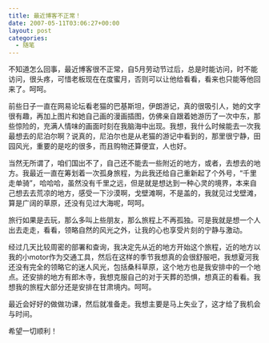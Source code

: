 ```yaml
---
title: 最近博客不正常！
date: 2007-05-11T03:06:27+00:00
layout: post
categories:
  - 随笔
---
```


不知道怎么回事，最近博客很不正常，自5月劳动节过后，总是时能访问，时不能访问，很头疼，可惜老板现在在度蜜月，否则可以让他给看看，看来也只能等他回来了。呵呵。

前些日子一直在网易论坛看老猫的巴基斯坦，伊朗游记，真的很吸引人，她的文字很有趣，再加上图片和她自己画的漫画插图，仿佛亲自跟着她游历了一次中东，那些惊险的，充满人情味的画面时刻在我脑海中出现。我想，我什么时候能去一次我最想去的尼泊尔啊？说真的，尼泊尔也是从老猫的游记中看到的，那里很宁静，田园风光，重要的是吃的很多，而且购物还算便宜，人也好。

当然无所谓了，咱们国出不了，自己还不能去一些附近的地方，或者，去想去的地方。我最近一直在筹划着一次孤身旅程，为此我还给自己重新起了个外号，“千里走单骑”，哈哈哈，虽然没有千里之远，但是就是想达到一种心灵的境界，本来自己想去去荒凉的地方，感受一下沙漠啊，戈壁滩啊，不是盖的，我就见过戈壁滩，算是广阔的草原，还没有见过大海呢，呵呵。
<!--more-->
旅行如果是去玩，那么多叫上些朋友，那么旅程上不再孤独。可是我就是想一个人出去走走，看看，领略自然的风光之外，让我的心也享受片刻的宁静与激动。

经过几天比较周密的部署和查询，我决定先从近的地方开始这个旅程，近的地方以我的小motor作为交通工具，然后在这样的季节我想真的会很舒服吧，我想夏河我还没有完全的领略它的迷人风光，包括桑科草原，这个地方也是我安排中的一个地点。还安排的地方有郎木寺，我想克服自己的对于天葬的恐惧，想真正的看看。我想我的旅程大部分还是安排在甘肃境内。呵呵。

最近会好好的做做功课，然后就准备走。我想主要是马上失业了，这才给了我机会与时间。

希望一切顺利！